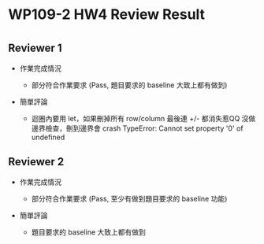 
WP109-2 HW4 Review Result
=========================

# 

## Reviewer 1
- 作業完成情況
	- 部分符合作業要求 (Pass, 題目要求的 baseline 大致上都有做到)

- 簡單評論
	- 迴圈內要用  let，如果刪掉所有 row/column 最後連 +/- 都消失惹QQ
沒做邊界檢查，刪到邊界會 crash 
TypeError: Cannot set property '0' of undefined



## Reviewer 2
- 作業完成情況
	- 部分符合作業要求 (Pass, 至少有做到題目要求的 baseline 功能)

- 簡單評論
	- 題目要求的 baseline 大致上都有做到


